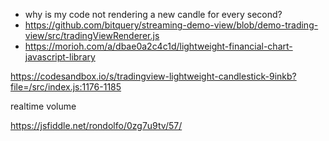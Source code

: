 - why is my code not rendering a new candle for every second?
- https://github.com/bitquery/streaming-demo-view/blob/demo-trading-view/src/tradingViewRenderer.js
- https://morioh.com/a/dbae0a2c4c1d/lightweight-financial-chart-javascript-library


https://codesandbox.io/s/tradingview-lightweight-candlestick-9inkb?file=/src/index.js:1176-1185


realtime volume

https://jsfiddle.net/rondolfo/0zg7u9tv/57/



